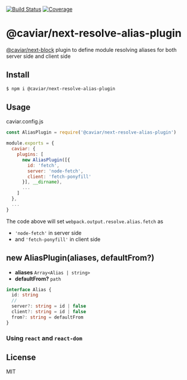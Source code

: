 [![Build Status](https://travis-ci.org/kaelzhang/caviar-plugin-resolve-alias.svg?branch=master)](https://travis-ci.org/kaelzhang/caviar-plugin-resolve-alias)
[![Coverage](https://codecov.io/gh/kaelzhang/caviar-plugin-resolve-alias/branch/master/graph/badge.svg)](https://codecov.io/gh/kaelzhang/caviar-plugin-resolve-alias)
<!-- optional appveyor tst
[![Windows Build Status](https://ci.appveyor.com/api/projects/status/github/kaelzhang/caviar-plugin-resolve-alias?branch=master&svg=true)](https://ci.appveyor.com/project/kaelzhang/caviar-plugin-resolve-alias)
-->
<!-- optional npm version
[![NPM version](https://badge.fury.io/js/@caviar/next-resolve-alias-plugin.svg)](http://badge.fury.io/js/@caviar/next-resolve-alias-plugin)
-->
<!-- optional npm downloads
[![npm module downloads per month](http://img.shields.io/npm/dm/@caviar/next-resolve-alias-plugin.svg)](https://www.npmjs.org/package/@caviar/next-resolve-alias-plugin)
-->
<!-- optional dependency status
[![Dependency Status](https://david-dm.org/kaelzhang/caviar-plugin-resolve-alias.svg)](https://david-dm.org/kaelzhang/caviar-plugin-resolve-alias)
-->

# @caviar/next-resolve-alias-plugin

[@caviar/next-block](https://www.npmjs.com/package/@caviar/next-block) plugin to define module resolving aliases for both server side and client side

## Install

```sh
$ npm i @caviar/next-resolve-alias-plugin
```

## Usage

caviar.config.js

```js
const AliasPlugin = require('@caviar/next-resolve-alias-plugin')

module.exports = {
  caviar: {
    plugins: [
      new AliasPlugin([{
        id: 'fetch',
        server: 'node-fetch',
        client: 'fetch-ponyfill'
      }], __dirname),
      ...
    ]
  },
  ...
}
```

The code above will set `webpack.output.resolve.alias.fetch` as

- `'node-fetch'` in server side
- and `'fetch-ponyfill'` in client side

## new AliasPlugin(aliases, defaultFrom?)

- **aliases** `Array<Alias | string>`
- **defaultFrom?** `path`

```ts
interface Alias {
  id: string
  //
  server?: string = id | false
  client?: string = id | false
  from?: string = defaultFrom
}
```

### Using `react` and `react-dom`

## License

MIT
